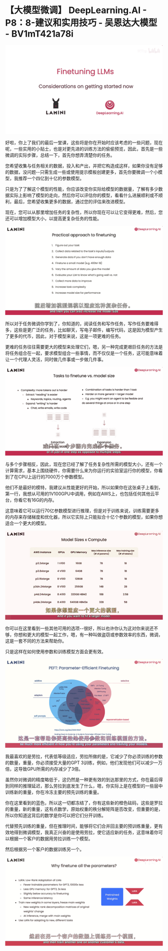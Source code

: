 # 【大模型微调】 DeepLearning.AI - P8：8-建议和实用技巧 - 吴恩达大模型 - BV1mT421a78i

![](img/f1b0303552c2bc015a902687393b75d1_0.png)

好啦，你上了我们的最后一堂课，这些将是你在开始时应该考虑的一些问题，现在呢，一些实用的小贴士，也是对更先进的训练方法的偷偷预览，因此，首先是一些微调的实际步骤，总结一下，首先你想弄清楚你的任务。

您希望收集与任务相关的数据，投入和产出，并把它构造成这样，如果你没有足够的数据，没问题--只需生成一些或使用提示模板创建更多，首先你要微调一个小模型，我推荐一个四亿到十亿的参数模型。

只是为了了解这个模型的性能，你应该改变你实际给模型的数据量，了解有多少数据实际上影响了模型的走向，然后你可以评估你的模型，看看什么进展顺利或不顺利，最后，您希望收集更多的数据，通过您的评估来改进模型。

现在，您可以从那里增加任务的复杂性，所以你现在可以让它变得更难，然后，您还可以增加模型大小，以提高更复杂任务的性能。



![](img/f1b0303552c2bc015a902687393b75d1_2.png)

所以对于任务微调你学到了，你知道的，阅读任务和写作任务，写作任务要难得多，这些是更广泛的任务，比如聊天，写电子邮件，编写代码，这是因为模型产生了更多的代币，因此，对于模型来说，这是一项更难的任务。

更难的任务往往需要更大的模型来处理它们，嗯，另一种完成更艰巨任务的方法是将任务组合在一起，要求模型组合一些事情，而不仅仅是一个任务，这可能意味着让一个代理人灵活，同时做几件事或一步做几件事。



![](img/f1b0303552c2bc015a902687393b75d1_4.png)

与多个步骤相反，因此，现在您已经了解了任务复杂性所需的模型大小，还有一个计算需求，基本上围绕硬件，你需要什么来为你运行的实验室运行你的模型，你看到了在CPU上运行的7000万个参数模型。

他们不是最好的模特，我建议从性能更好的开始，所以如果你在这张桌子上看到，第一行，我想从可用的1V100GPU中调用，例如在AWS上，也包括任何其他云平台，你看它有16G的内存。

这意味着它可以运行70亿参数模型进行推理，但是对于训练来说，训练需要更多的内存来存储梯度和优化器，所以它实际上只能拟合十亿个参数的模型，如果你想适合一个更大的模型。



![](img/f1b0303552c2bc015a902687393b75d1_6.png)

你可以在这里看到一些其他可用的选项--很好，所以也许你认为这对你来说还不够，你想和更大的模型一起工作，嗯，有一种叫做盗窃或参数效率的东西，微调，这是一套不同的方法来帮助你。

只是这样在如何使用参数和训练模型方面会更有效。

![](img/f1b0303552c2bc015a902687393b75d1_8.png)

我最喜欢的是劳拉，代表低等级适应，劳拉所做的是，它减少了你必须训练的参数的数量，重量，你必须接受大量的GPT 3训练，例如，他们发现他们可以减少一万倍，这导致GPU所需的内存减少了3倍。

虽然你对微调的精度略低于，这仍然是一种更有效的到达那里的方式，你在最后得到同样的推理延迟，那么劳拉到底发生了什么，嗯，你实际上是在模型的一些层中训练新的重量，你在冷冻主要的预先训练的重量。

你在这里看到的蓝色，所以这一切都冻结了，你有这些新的橙色砝码，这些是罗拉的重量，新的重量，这有点数学，原始权重的秩分解矩阵是否改变，但重要的是，所以你知道这背后的数学是你可以把它们分开训练。

代替预先训练的重量，但在推理时间，能够将它们合并回主要的预训练重量，更有效地得到微调模型，我真正兴奋的是使用劳拉，使它适应新的任务，这意味着你可以根据一个客户的数据用劳拉训练一个模型。

然后根据另一个客户的数据训练另一个。

![](img/f1b0303552c2bc015a902687393b75d1_10.png)